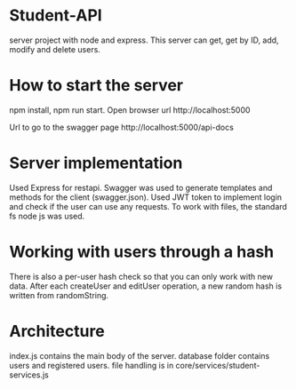 # Student-API 

server project with node and express. This server can get, get by ID, add, modify and delete users. 

# How to start the server

<p>npm install, npm run start. Open browser url http://localhost:5000 </p>
<p>Url to go to the swagger page http://localhost:5000/api-docs </p>

# Server implementation

Used Express for restapi. Swagger was used to generate templates and methods for the client (swagger.json). Used JWT token to implement login and check if the user can use any requests. To work with files, the standard fs node js was used. 

# Working with users through a hash

There is also a per-user hash check so that you can only work with new data. After each createUser and editUser operation, a new random hash is written from randomString.

# Architecture

index.js contains the main body of the server. database folder contains users and registered users. file handling is in core/services/student-services.js

